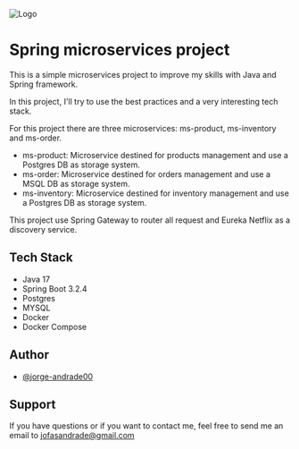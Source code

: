 
![Logo](https://download.logo.wine/logo/Spring_Framework/Spring_Framework-Logo.wine.png)
# Spring microservices project

This is a simple microservices project to improve my skills with Java and Spring framework.

In this project, I'll try to use the best practices and a very interesting tech stack.

For this project there are three microservices: ms-product, ms-inventory and ms-order.

- ms-product: Microservice destined for products management and use a Postgres DB as storage system.
- ms-order: Microservice destined for orders management and use a MSQL DB as storage system.
- ms-inventory: Microservice destined for inventory management and use a Postgres DB as storage system.

This project use Spring Gateway to router all request and Eureka Netflix as a discovery service.


## Tech Stack
- Java 17
- Spring Boot 3.2.4
- Postgres
- MYSQL
- Docker
- Docker Compose





## Author

- [@jorge-andrade00](https://github.com/Jorge-Andrade00)


## Support

If you have questions or if you want to contact me, feel free to send me an email to jofasandrade@gmail.com
